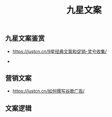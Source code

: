 ﻿---
layout: wiki
title: 九星文案
categories: 推广笔记
description: 如何写出一颗永流传的经典文案。
keywords: 羽毛球
---

## 九星文案鉴赏

* https://justcn.cn/9星经典文案和促销-灵兮收集/

* 

## 营销文案
- https://justcn.cn/如何撰写谷歌广告/

## 文案逻辑
